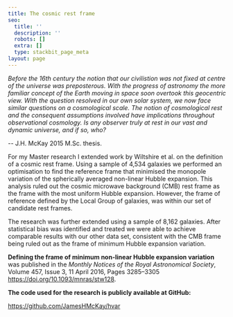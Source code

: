 ```yaml
---
title: The cosmic rest frame
seo:
  title: ''
  description: ''
  robots: []
  extra: []
  type: stackbit_page_meta
layout: page
---
```

*Before the 16th century the notion that our civilistion was not fixed at centre of the universe was preposterous. With the progress of astronomy the more familiar concept of the Earth moving in space soon overtook this geocentric view. With the question resolved in our own solar system, we now face similar questions on a cosmological scale. The notion of cosmological rest and the consequent assumptions involved have implications throughout observational cosmology. Is any observer truly at rest in our vast and dynamic universe, and if so, who?*

\-- J.H. McKay 2015 M.Sc. thesis.

For my Master research I extended work by Wiltshire et al. on the definition of a cosmic rest frame. Using a sample of 4,534 galaxies we performed an optimisation to find the reference frame that minimised the monopole variation of the spherically averaged non-linear Hubble expansion. This analysis ruled out the cosmic microwave background (CMB) rest frame as the frame with the most uniform Hubble expansion. However, the frame of reference defined by the Local Group of galaxies, was within our set of candidate rest frames.

The research was further extended using a sample of 8,162 galaxies. After statistical bias was identified and treated we were able to achieve comparable results with our other data set, consistent with the CMB frame being ruled out as the frame of minimum Hubble expansion variation.

**Defining the frame of minimum non-linear Hubble expansion variation** was published in the *Monthly Notices of the Royal Astronomical Society*, Volume 457, Issue 3, 11 April 2016, Pages 3285–3305 <https://doi.org/10.1093/mnras/stw128>.

**The code used for the research is publicly available at GitHub:**

<https://github.com/JamesHMcKay/hvar>
